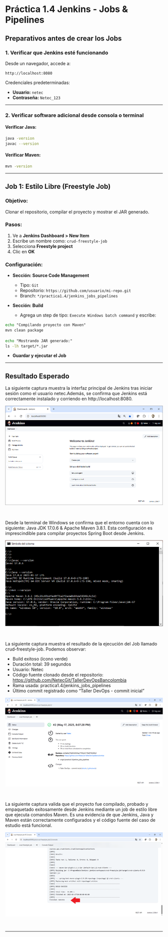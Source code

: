 
# Práctica 1.4 Jenkins - Jobs & Pipelines


## **Preparativos antes de crear los Jobs**

### 1. Verificar que Jenkins esté funcionando

Desde un navegador, accede a:

```
http://localhost:8080
```

Credenciales predeterminadas:

* **Usuario:** `netec`
* **Contraseña:** `Netec_123`

---

### 2. Verificar software adicional desde consola o terminal

#### Verificar Java:

```bash
java -version
javac --version
```

#### Verificar Maven:

```bash
mvn -version
```

---

## Job 1: **Estilo Libre (Freestyle Job)**

### Objetivo:

Clonar el repositorio, compilar el proyecto y mostrar el JAR generado.

### Pasos:

1. Ve a **Jenkins Dashboard > New Item**
2. Escribe un nombre como: `crud-freestyle-job`
3. Selecciona **Freestyle project**
4. Clic en **OK**

### Configuración:

* **Sección: Source Code Management**

  * Tipo: `Git`
  * Repositorio: `https://github.com/usuario/mi-repo.git`
  * Branch: `*/practica1.4/jenkins_jobs_pipelines`

* **Sección: Build**

  * Agrega un step de tipo: `Execute Windows batch command` y escribe:

```cmd
echo "Compilando proyecto con Maven"
mvn clean package

echo "Mostrando JAR generado:"
ls -lh target/*.jar
```

* **Guardar y ejecutar el Job**

---

## Resultado Esperado

La siguiente captura muestra la interfaz principal de Jenkins tras iniciar sesión como el usuario netec.Además, se confirma que Jenkins está correctamente instalado y corriendo en http://localhost:8080.

![Jenkins](../images/i4.png)

<br/>

Desde la terminal de Windows se confirma que el entorno cuenta con lo siguiente:
Java JDK 17.0.6 & Apache Maven 3.8.1. Esta configuración es imprescindible para compilar proyectos Spring Boot desde Jenkins.

![](../images/i5.png)

<br/>

La siguiente captura muestra el resultado de la ejecución del Job llamado crud-freestyle-job. Podemos observar:

* Build exitoso (ícono verde)
* Duración total: 39 segundos
* Usuario: Netec
* Código fuente clonado desde el repositorio: https://github.com/NetecGit/TallerDevOpsBancolombia
* Rama usada: practica1.4/jenkins_jobs_pipelines
* Último commit registrado como “Taller DevOps - commit inicial”

![Build Now](../images/i6.png)

<br/>

La siguiente captura valida que el proyecto fue compilado, probado y empaquetado exitosamente desde Jenkins mediante un job de estilo libre que ejecuta comandos Maven. Es una evidencia de que Jenkins, Java y Maven están correctamente configurados y el código fuente del caso de estudio está funcional.

![Build Now](../images/i7.png)

<br/>

---